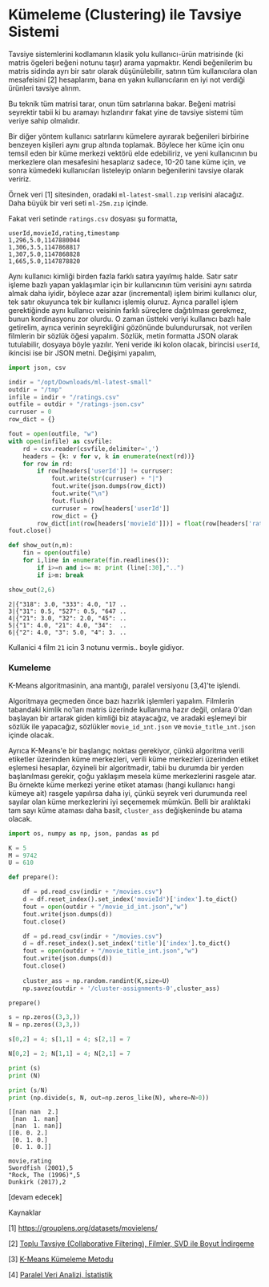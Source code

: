 # Kümeleme (Clustering) ile Tavsiye Sistemi

Tavsiye sistemlerini kodlamanın klasik yolu kullanıcı-ürün matrisinde
(ki matris ögeleri beğeni notunu taşır) arama yapmaktır. Kendi
beğenilerim bu matris sidinda ayrı bir satır olarak düşünülebilir,
satırın tüm kullanıcılara olan mesafeisini [2] hesaplarım, bana en
yakın kullanıcıların en iyi not verdiği ürünleri tavsiye alırım.

Bu teknik tüm matrisi tarar, onun tüm satırlarına bakar. Beğeni
matrisi seyrektir tabii ki bu aramayı hızlandırır fakat yine de
tavsiye sistemi tüm veriye sahip olmalıdır. 

Bir diğer yöntem kullanıcı satırlarını kümelere ayırarak beğenileri
birbirine benzeyen kişileri aynı grup altında toplamak. Böylece her
küme için onu temsil eden bir küme merkezi vektörü elde edebiliriz, ve
yeni kullanıcının bu merkezlere olan mesafesini hesaplarız sadece,
10-20 tane küme için, ve sonra kümedeki kullanıcıları listeleyip
onların beğenilerini tavsiye olarak veririz.

Örnek veri [1] sitesinden, oradaki `ml-latest-small.zıp` verisini
alacağız.  Daha büyük bir veri seti `ml-25m.zıp` içinde.

Fakat veri setinde `ratings.csv` dosyası şu formatta,

```
userId,movieId,rating,timestamp
1,296,5.0,1147880044
1,306,3.5,1147868817
1,307,5.0,1147868828
1,665,5.0,1147878820
```

Aynı kullanıcı kimliği birden fazla farklı satıra yayılmış
halde. Satır satır işleme bazlı yapan yaklaşımlar için bir
kullanıcının tüm verisini aynı satırda almak daha iyidir, böylece azar
azar (incremental) işlem birimi kullanıcı olur, tek satır okuyunca tek
bir kullanıcı işlemiş oluruz. Ayrıca parallel işlem gerektiğinde aynı
kullanıcı veisinin farklı süreçlere dağıtılması gerekmez, bunun
kordinasyonu zor olurdu. O zaman üstteki veriyi kullanıcı bazlı hale
getirelim, ayrıca verinin seyrekliğini gözönünde bulundurursak, not
verilen filmlerin bir sözlük öğesi yapalım. Sözlük, metin formatta
JSON olarak tutulabilir, dosyaya böyle yazılır.  Yeni veride iki kolon
olacak, birincisi `userId`, ikincisi ise bir JSON metni. Değişimi
yapalım,


```python
import json, csv

indir = "/opt/Downloads/ml-latest-small"
outdir = "/tmp"
infile = indir + "/ratings.csv"
outfile = outdir + "/ratings-json.csv"
curruser = 0
row_dict = {}

fout = open(outfile, "w")
with open(infile) as csvfile:   
    rd = csv.reader(csvfile,delimiter=',')
    headers = {k: v for v, k in enumerate(next(rd))}
    for row in rd:
        if row[headers['userId']] != curruser:
            fout.write(str(curruser) + "|")
            fout.write(json.dumps(row_dict))
            fout.write("\n")
            fout.flush()
            curruser = row[headers['userId']]
            row_dict = {}       
        row_dict[int(row[headers['movieId']])] = float(row[headers['rating']])
fout.close()

def show_out(n,m):
    fin = open(outfile)
    for i,line in enumerate(fin.readlines()):
        if i>=n and i<= m: print (line[:30],"..")
        if i>m: break
```


```python
show_out(2,6)
```

```text
2|{"318": 3.0, "333": 4.0, "17 ..
3|{"31": 0.5, "527": 0.5, "647 ..
4|{"21": 3.0, "32": 2.0, "45": ..
5|{"1": 4.0, "21": 4.0, "34":  ..
6|{"2": 4.0, "3": 5.0, "4": 3. ..
```

Kullanici `4` film `21` icin 3 notunu vermis.. boyle gidiyor.

### Kumeleme

K-Means algoritmasinin, ana mantığı, paralel versiyonu [3,4]'te işlendi.

Algoritmaya geçmeden önce bazı hazırlık işlemleri yapalım. Filmlerin tabandaki
kimlik no'ları matris üzerinde kullanıma hazır değil, onlara 0'dan başlayan bir
artarak giden kimliği biz atayacağız, ve aradaki eşlemeyi bir sözlük ile
yapacağız, sözlükler `movie_id_ınt.json` ve `movie_tıtle_ınt.json` içinde
olacak. 

Ayrıca K-Means'e bir başlangıç noktası gerekiyor, çünkü algoritma
verili etiketler üzerinden küme merkezleri, verili küme merkezleri
üzerinden etiket eşlemesi hesaplar, özyineli bir algoritmadir, tabii
bu durumda bir yerden başlanılması gerekir, çoğu yaklaşım mesela küme
merkezlerini rasgele atar. Bu örnekte küme merkezi yerine etiket
ataması (hangi kullanıcı hangi kümeye ait) rasgele yapılırsa daha iyi,
çünkü seyrek veri durumunda reel sayılar olan küme merkezlerini iyi
seçememek mümkün. Belli bir aralıktaki tam sayı küme ataması daha basit,
`cluster_ass` değişkeninde bu atama olacak.

```python
import os, numpy as np, json, pandas as pd

K = 5
M = 9742
U = 610

def prepare():

    df = pd.read_csv(indir + "/movies.csv")
    d = df.reset_index().set_index('movieId')['index'].to_dict()
    fout = open(outdir + "/movie_id_int.json","w")
    fout.write(json.dumps(d))
    fout.close()

    df = pd.read_csv(indir + "/movies.csv")
    d = df.reset_index().set_index('title')['index'].to_dict()
    fout = open(outdir + "/movie_title_int.json","w")
    fout.write(json.dumps(d))
    fout.close()
    
    cluster_ass = np.random.randint(K,size=U)
    np.savez(outdir + '/cluster-assignments-0',cluster_ass)

prepare()
```




























```python
s = np.zeros((3,3,))
N = np.zeros((3,3,))

s[0,2] = 4; s[1,1] = 4; s[2,1] = 7

N[0,2] = 2; N[1,1] = 4; N[2,1] = 7

print (s)
print (N)

print (s/N)
print (np.divide(s, N, out=np.zeros_like(N), where=N>0))
```

```text
[[nan nan  2.]
 [nan  1. nan]
 [nan  1. nan]]
[[0. 0. 2.]
 [0. 1. 0.]
 [0. 1. 0.]]
```





```
movie,rating
Swordfish (2001),5
"Rock, The (1996)",5
Dunkirk (2017),2
```


[devam edecek]

Kaynaklar

[1] https://grouplens.org/datasets/movielens/

[2] <a href="../../../stat/stat_137_collab/toplu_tavsiye__collaborative_filtering__filmler_svd_ile_boyut_indirgeme.html">Toplu Tavsiye (Collaborative Filtering), Filmler, SVD ile Boyut İndirgeme</a>

[3] <a href="../../../algs/algs_080_kmeans/kmeans_kumeleme_metodu.html">K-Means Kümeleme Metodu</a> 

[4] <a href="../../2022/11/paralel-veri-analizi-istatistik.html">Paralel Veri Analizi, İstatistik</a>